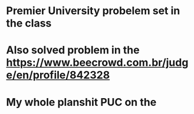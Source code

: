 # Premier University probelem set in the class
# Also solved problem in the https://www.beecrowd.com.br/judge/en/profile/842328 
# My whole planshit PUC on the 
